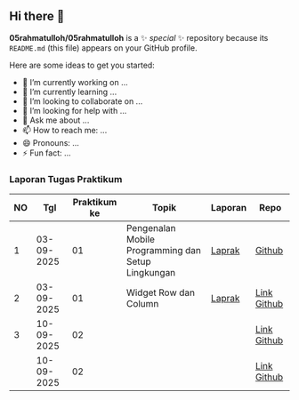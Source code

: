 ## Hi there 👋


**05rahmatulloh/05rahmatulloh** is a ✨ _special_ ✨ repository because its `README.md` (this file) appears on your GitHub profile.

Here are some ideas to get you started:

- 🔭 I’m currently working on ...
- 🌱 I’m currently learning ...
- 👯 I’m looking to collaborate on ...
- 🤔 I’m looking for help with ...
- 💬 Ask me about ...
- 📫 How to reach me: ...
- 😄 Pronouns: ...
- ⚡ Fun fact: ...
### Laporan Tugas Praktikum

| NO | Tgl       | Praktikum ke | Topik                                           | Laporan | Repo |
|----|-----------|--------------|-------------------------------------------------|---------|------|
| 1  | 03-09-2025 | 01           | Pengenalan Mobile Programming dan Setup Lingkungan |    [Laprak](https://drive.google.com/file/d/1UcEfyTKExmufJu0IhxjVCN1XU9bXd7gt/view?usp=drive_link)  |[Github](https://github.com/05rahmatulloh/Laprak) |
| 2  | 03-09-2025 | 01           | Widget Row dan Column |    [Laprak](https://drive.google.com/file/d/1epdUmJsxSEEk4wTG-XuqF-pyo51BYROr/view?usp=drive_link) |    [Link Github](https://github.com/05rahmatulloh/Laprak/tree/laprak2) |
| 3 | 10-09-2025 | 02             |                       |    |    [Link Github](https://github.com/05rahmatulloh/Laprak/tree/modul4) |
|   | 10-09-2025 | 02           |                     |     |    [Link Github](https://github.com/05rahmatulloh/Laprak/tree/modul4) |

